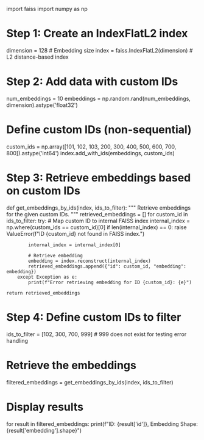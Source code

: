 import faiss
import numpy as np

# Step 1: Create an IndexFlatL2 index
dimension = 128  # Embedding size
index = faiss.IndexFlatL2(dimension)  # L2 distance-based index

# Step 2: Add data with custom IDs
num_embeddings = 10
embeddings = np.random.rand(num_embeddings, dimension).astype('float32')

# Define custom IDs (non-sequential)
custom_ids = np.array([101, 102, 103, 200, 300, 400, 500, 600, 700, 800]).astype('int64')
index.add_with_ids(embeddings, custom_ids)

# Step 3: Retrieve embeddings based on custom IDs
def get_embeddings_by_ids(index, ids_to_filter):
    """
    Retrieve embeddings for the given custom IDs.
    """
    retrieved_embeddings = []
    for custom_id in ids_to_filter:
        try:
            # Map custom ID to internal FAISS index
            internal_index = np.where(custom_ids == custom_id)[0]
            if len(internal_index) == 0:
                raise ValueError(f"ID {custom_id} not found in FAISS index.")
            
            internal_index = internal_index[0]
            
            # Retrieve embedding
            embedding = index.reconstruct(internal_index)
            retrieved_embeddings.append({"id": custom_id, "embedding": embedding})
        except Exception as e:
            print(f"Error retrieving embedding for ID {custom_id}: {e}")
    
    return retrieved_embeddings

# Step 4: Define custom IDs to filter
ids_to_filter = [102, 300, 700, 999]  # 999 does not exist for testing error handling

# Retrieve the embeddings
filtered_embeddings = get_embeddings_by_ids(index, ids_to_filter)

# Display results
for result in filtered_embeddings:
    print(f"ID: {result['id']}, Embedding Shape: {result['embedding'].shape}")
